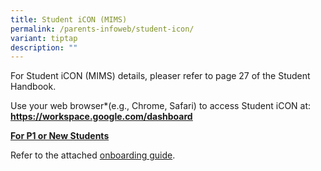 ```yaml
---
title: Student iCON (MIMS)
permalink: /parents-infoweb/student-icon/
variant: tiptap
description: ""
---
```

<p>For Student iCON (MIMS) details, pleaser refer to page 27 of the Student Handbook. </p><p>Use your web browser*(e.g., Chrome, Safari) to access Student iCON at: <strong><a href="https://workspace.google.com/dashboard" rel="noopener noreferrer nofollow" target="_blank"><u>https://workspace.google.com/dashboard</u></a></strong></p><p></p><p><strong><u>For P1 or New Students</u></strong></p><p>Refer to the attached <a href="/files/Student_iCON_Onboarding_Guide_for_parents.pdf" rel="noopener noreferrer nofollow" target="_blank">onboarding guide</a>. </p><p></p>
